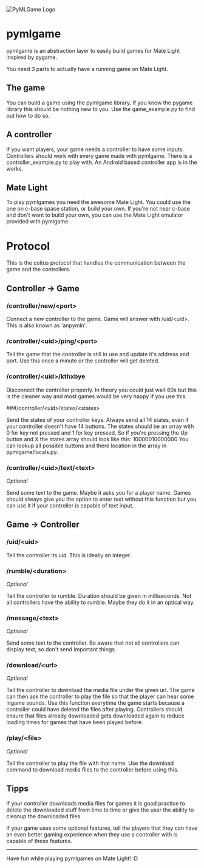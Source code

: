 ![PyMLGame Logo][pymlgame_header]

pymlgame
========

pymlgame is an abstraction layer to easily build games for Mate Light inspired by pygame.

You need 3 parts to actually have a running game on Mate Light.

The game
--------

You can build a game using the pymlgame library. If you know the pygame library this should be nothing new to you.
Use the game_example.py to find out how to do so.

A controller
------------

If you want players, your game needs a controller to have some inputs. Controllers should work with every game made with
pymlgame. There is a controller_example.py to play with. An Android based controller app is in the works.

Mate Light
----------

To play pymlgames you need the awesome Mate Light. You could use the one on c-base space station, or build your own.
If you're not near c-base and don't want to build your own, you can use the Mate Light emulator provided with pymlgame.


Protocol
========

This is the coitus protocol that handles the communication between the game and the controllers.


Controller -> Game
------------------

### /controller/new/&lt;port&gt;

Connect a new controller to the game. Game will answer with /uid/&lt;uid&gt;. This is also known as 'anpymln'.

### /controller/&lt;uid&gt;/ping/&lt;port&gt;

Tell the game that the controller is still in use and update it's address and port. Use this once a minute or the
controller will get deleted.

### /controller/&lt;uid&gt;/kthxbye

Disconnect the controller properly. In theory you could just wait 60s but this is the cleaner way and most games would
be very happy if you use this.

###/controller/&lt;uid&gt;/states/&lt;states&gt;

Send the states of your controller keys. Always send all 14 states, even if your controller doesn't have 14 buttons.
The states should be an array with 0 for key not pressed and 1 for key pressed. So if you're pressing the Up button and
X the states array should look like this: 10000010000000
You can lookup all possible buttons and there location in the array in pymlgame/locals.py.

### /controller/&lt;uid&gt;/text/&lt;text&gt;

*Optional*

Send some text to the game. Maybe it asks you for a player name. Games should always give you the option to enter text
without this function but you can use it if your controller is capable of text input.


Game -> Controller
------------------

### /uid/&lt;uid&gt;

Tell the controller its uid. This is ideally an integer.

### /rumble/&lt;duration&gt;

*Optional*

Tell the controller to rumble. Duration should be given in milliseconds. Not all controllers have the ability to rumble.
Maybe they do it in an optical way.

### /message/&lt;text&gt;

*Optional*

Send some text to the controller. Be aware that not all controllers can display text, so don't send important things.

### /download/&lt;url&gt;

*Optional*

Tell the controller to download the media file under the given url. The game can then ask the controller to play the
file so that the player can hear some ingame sounds. Use this function everytime the game starts because a controller
could have deleted the files after playing. Controllers should ensure that files already downloaded gets downloaded
again to reduce loading times for games that have been played before.

### /play/&lt;file&gt;

*Optional*

Tell the controller to play the file with that name. Use the download command to download media files to the controller
before using this.


Tipps
-----

If your controller downloads media files for games it is good practice to delete the downloaded stuff from time to time
or give the user the ability to cleanup the downloaded files.

If your game uses some optional features, tell the players that they can have an even better gaming experience when they
use a controller with is capable of these features.


---

Have fun while playing pymlgames on Mate Light! :D

[pymlgame_header]: https://github.com/PyMLGame/pymlgame/raw/master/header.png "PyMLGame"
